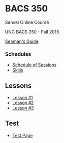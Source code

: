 # BACS 350
Sensei Online Course

UNC BACS 350 - Fall 2018

[Seaman's Guide](/guide/Index)


### Schedules

* [Schedule of Sessions](Schedule)
* [Skills](Skills.md)

## Lessons

* [Lesson #1](Lesson01)
* [Lesson #2](Lesson02)
* [Lesson #3](Lesson03)

## Test

* [Test Page](Test)

